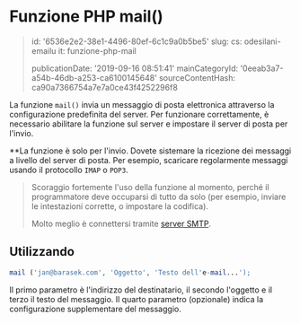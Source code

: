 Funzione PHP mail()
===================

> id: '6536e2e2-38e1-4496-80ef-6c1c9a0b5be5'
> slug:
> 	cs: odesilani-emailu
> 	it: funzione-php-mail
> 
> publicationDate: '2019-09-16 08:51:41'
> mainCategoryId: '0eeab3a7-a54b-46db-a253-ca6100145648'
> sourceContentHash: ca90a7366754a7e7a0ce43f4252296f8

La funzione `mail()` invia un messaggio di posta elettronica attraverso la configurazione predefinita del server. Per funzionare correttamente, è necessario abilitare la funzione sul server e impostare il server di posta per l'invio.

**La funzione è solo per l'invio. Dovete sistemare la ricezione dei messaggi a livello del server di posta. Per esempio, scaricare regolarmente messaggi usando il protocollo `IMAP` o `POP3`.

> Scoraggio fortemente l'uso della funzione al momento, perché il programmatore deve occuparsi di tutto da solo (per esempio, inviare le intestazioni corrette, o impostare la codifica).
>
> Molto meglio è connettersi tramite <a href="/send-email-mail-smtp">server SMTP</a>.

Utilizzando
-------

```php
mail ('jan@barasek.com', 'Oggetto', 'Testo dell'e-mail...');
```

Il primo parametro è l'indirizzo del destinatario, il secondo l'oggetto e il terzo il testo del messaggio. Il quarto parametro (opzionale) indica la configurazione supplementare del messaggio.
